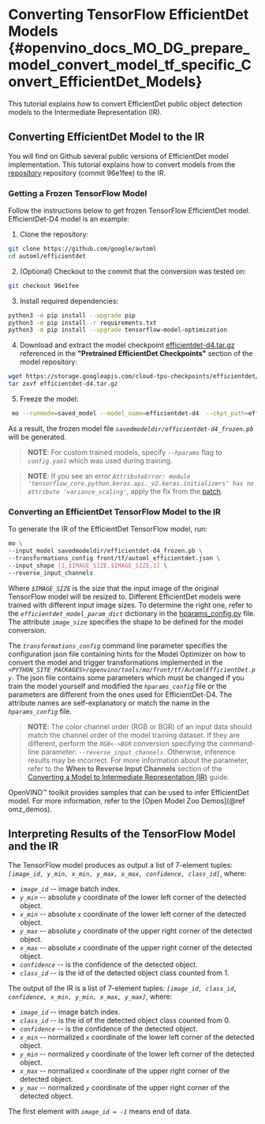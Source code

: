 # Converting TensorFlow EfficientDet Models {#openvino_docs_MO_DG_prepare_model_convert_model_tf_specific_Convert_EfficientDet_Models}

This tutorial explains how to convert EfficientDet public object detection models to the Intermediate Representation (IR).

## <a name="efficientdet-to-ir"></a>Converting EfficientDet Model to the IR

You will find on Github several public versions of EfficientDet model implementation. This tutorial explains how to
convert models from the [repository](https://github.com/google/automl/tree/master/efficientdet)
repository (commit 96e1fee) to the IR.

### Getting a Frozen TensorFlow Model

Follow the instructions below to get frozen TensorFlow EfficientDet model. EfficientDet-D4 model is an example:

1. Clone the repository:<br>
```sh
git clone https://github.com/google/automl
cd automl/efficientdet
```
2. (Optional) Checkout to the commit that the conversion was tested on:<br>
```sh
git checkout 96e1fee
```
3. Install required dependencies:<br>
```sh
python3 -m pip install --upgrade pip
python3 -m pip install -r requirements.txt
python3 -m pip install --upgrade tensorflow-model-optimization
```
4. Download and extract the model checkpoint [efficientdet-d4.tar.gz](https://storage.googleapis.com/cloud-tpu-checkpoints/efficientdet/coco2/efficientdet-d4.tar.gz)
referenced in the **"Pretrained EfficientDet Checkpoints"** section of the model repository:<br>
```sh
wget https://storage.googleapis.com/cloud-tpu-checkpoints/efficientdet/coco2/efficientdet-d4.tar.gz
tar zxvf efficientdet-d4.tar.gz
```
5. Freeze the model:<br>
```sh
 mo --runmode=saved_model --model_name=efficientdet-d4  --ckpt_path=efficientdet-d4 --saved_model_dir=savedmodeldir
```
As a result, the frozen model file *`savedmodeldir/efficientdet-d4_frozen.pb`* will be generated.

> **NOTE**: For custom trained models, specify *`--hparams`* flag to *`config.yaml`* which was used during training.

> **NOTE**: If you see an error *`AttributeError: module 'tensorflow_core.python.keras.api._v2.keras.initializers' has no attribute 'variance_scaling'`*, apply the fix from the [patch](https://github.com/google/automl/pull/846).

### Converting an EfficientDet TensorFlow Model to the IR

To generate the IR of the EfficientDet TensorFlow model, run:<br>
```sh
mo \
--input_model savedmodeldir/efficientdet-d4_frozen.pb \
--transformations_config front/tf/automl_efficientdet.json \
--input_shape [1,$IMAGE_SIZE,$IMAGE_SIZE,3] \
--reverse_input_channels
```

Where *`$IMAGE_SIZE`* is the size that the input image of the original TensorFlow model will be resized to. Different
EfficientDet models were trained with different input image sizes. To determine the right one, refer to the *`efficientdet_model_param_dict`*
dictionary in the [hparams_config.py](https://github.com/google/automl/blob/96e1fee/efficientdet/hparams_config.py#L304) file.
The attribute *`image_size`* specifies the shape to be defined for the model conversion.

The *`transformations_config`* command line parameter specifies the configuration json file containing hints
for the Model Optimizer on how to convert the model and trigger transformations implemented in the
*`<PYTHON_SITE_PACKAGES>/openvino/tools/mo/front/tf/AutomlEfficientDet.py`*. The json file contains some parameters which must be changed if you
train the model yourself and modified the *`hparams_config`* file or the parameters are different from the ones used for EfficientDet-D4.
The attribute names are self-explanatory or match the name in the *`hparams_config`* file.

> **NOTE**: The color channel order (RGB or BGR) of an input data should match the channel order of the model training dataset. If they are different, perform the *`RGB<->BGR`* conversion specifying the command-line parameter: *`--reverse_input_channels`*. Otherwise, inference results may be incorrect. For more information about the parameter, refer to the **When to Reverse Input Channels** section of the [Converting a Model to Intermediate Representation (IR)](../Converting_Model.md) guide.

OpenVINO&trade; toolkit provides samples that can be used to infer EfficientDet model. 
For more information, refer to the [Open Model Zoo Demos](@ref omz_demos).

## <a name="efficientdet-ir-results-interpretation"></a>Interpreting Results of the TensorFlow Model and the IR

The TensorFlow model produces as output a list of 7-element tuples: *`[image_id, y_min, x_min, y_max, x_max, confidence, class_id]`*, where:
* *`image_id`* -- image batch index.
* *`y_min`* -- absolute *`y`* coordinate of the lower left corner of the detected object.
* *`x_min`* -- absolute *`x`* coordinate of the lower left corner of the detected object.
* *`y_max`* -- absolute *`y`* coordinate of the upper right corner of the detected object.
* *`x_max`* -- absolute *`x`* coordinate of the upper right corner of the detected object.
* *`confidence`* -- is the confidence of the detected object.
* *`class_id`* -- is the id of the detected object class counted from 1.

The output of the IR is a list of 7-element tuples: *`[image_id, class_id, confidence, x_min, y_min, x_max, y_max]`*, where:
* *`image_id`* -- image batch index.
* *`class_id`* -- is the id of the detected object class counted from 0.
* *`confidence`* -- is the confidence of the detected object.
* *`x_min`* -- normalized *`x`* coordinate of the lower left corner of the detected object.
* *`y_min`* -- normalized *`y`* coordinate of the lower left corner of the detected object.
* *`x_max`* -- normalized *`x`* coordinate of the upper right corner of the detected object.
* *`y_max`* -- normalized *`y`* coordinate of the upper right corner of the detected object.

The first element with *`image_id = -1`* means end of data.